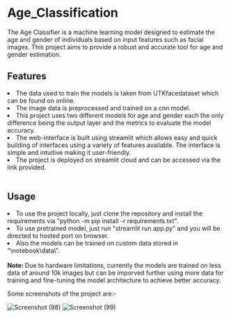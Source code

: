 <h1> Age_Classification </h1>

The Age Classifier is a machine learning model designed to estimate the age and gender of individuals based on input features such as facial images. This project aims to provide a robust and accurate tool for age and gender estimation.
<br>
<h2>Features</h2>
<li>The data used to train the models is taken from UTKfacedataset which can be found on online.</li>
<li>The image data is preprocessed and trained on a cnn model.</li>
<li>This project uses two different models for age and gender each the only difference being the output layer and the metrics to evaluate the model accuracy.</li>
<li>The web-interface is built using streamlit which allows easy and quick building of interfaces using a variety of features available. The interface is simple and intuitive making it user-friendly.</li>
<li>The project is deployed on streamlit cloud and can be accessed via the link provided.</li>
<br>
<h2>Usage</h2>
<li>To use the project locally, just clone the repository and install the requirements via "python -m pip install -r requirements.txt".</li>
<li>To use pretrained model, just run "streamlit run app.py" and you will be directed to hosted port on browser.</li>
<li>Also the models can be trained on custom data stored in "\notebook\data\".</li>
<br>
<strong> Note: </strong> Due to hardware limitations, currently the models are trained on less data of around 10k images but can be imporved further using more data for training and fine-tuning the model architecture to achieve better accuracy.

Some screenshots of the project are:-

![Screenshot (98)](https://github.com/OmSky1/Age_Classifier/assets/119601753/307fd020-d5e5-42c5-88f9-bbbef1b8ca38)
![Screenshot (99)](https://github.com/OmSky1/Age_Classifier/assets/119601753/e6397dad-b3ec-4408-88f6-3cfffbf04c5b)


